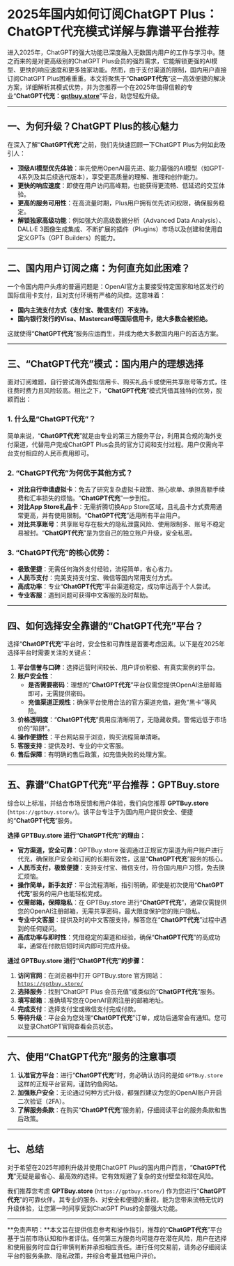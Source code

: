 # 2025年国内如何订阅ChatGPT Plus：ChatGPT代充模式详解与靠谱平台推荐

进入2025年，ChatGPT的强大功能已深度融入无数国内用户的工作与学习中。随之而来的是对更高级别的ChatGPT Plus会员的强烈需求，它能解锁更强的AI模型、更快的响应速度和更多独家功能。然而，由于支付渠道的限制，国内用户直接订阅ChatGPT Plus困难重重。本文将聚焦于“**ChatGPT代充**”这一高效便捷的解决方案，详细解析其模式优势，并为您推荐一个在2025年值得信赖的专业“**ChatGPT代充：[gptbuy.store](https://gptbuy.store/)**”平台，助您轻松升级。

---

## 一、为何升级？ChatGPT Plus的核心魅力

在深入了解“**ChatGPT代充**”之前，我们先快速回顾一下ChatGPT Plus为何如此吸引人：

*   **顶级AI模型优先体验**：率先使用OpenAI最先进、能力最强的AI模型（如GPT-4系列及其后续迭代版本），享受更高质量的理解、推理和创作能力。
*   **更快的响应速度**：即使在用户访问高峰期，也能获得更流畅、低延迟的交互体验。
*   **更高的服务可用性**：在高流量时期，Plus用户拥有优先访问权限，确保服务稳定。
*   **解锁独家高级功能**：例如强大的高级数据分析（Advanced Data Analysis）、DALL·E 3图像生成集成、不断扩展的插件（Plugins）市场以及创建和使用自定义GPTs（GPT Builders）的能力。

---

## 二、国内用户订阅之痛：为何直充如此困难？

一个令国内用户头疼的普遍问题是：OpenAI官方主要接受特定国家和地区发行的国际信用卡支付，且对支付环境有严格的风控。这意味着：

*   **国内主流支付方式（支付宝、微信支付）不支持。**
*   **国内银行发行的Visa、Mastercard等国际信用卡，绝大多数会被拒绝。**

这就使得“**ChatGPT代充**”服务应运而生，并成为绝大多数国内用户的首选方案。

---

## 三、“**ChatGPT代充**”模式：国内用户的理想选择

面对订阅难题，自行尝试海外虚拟信用卡、购买礼品卡或使用共享账号等方式，往往费时费力且风险较高。相比之下，“**ChatGPT代充**”模式凭借其独特的优势，脱颖而出：

### 1. 什么是“**ChatGPT代充**”？
简单来说，“**ChatGPT代充**”就是由专业的第三方服务平台，利用其合规的海外支付渠道，代替用户完成ChatGPT Plus会员的官方订阅和支付过程。用户仅需向平台支付相应的人民币费用即可。

### 2. “**ChatGPT代充**”为何优于其他方式？

*   **对比自行申请虚拟卡**：免去了研究复杂虚拟卡政策、担心砍单、承担高额手续费和汇率损失的烦恼。“**ChatGPT代充**”一步到位。
*   **对比App Store礼品卡**：无需折腾切换App Store区域，且礼品卡方式费用通常更高，并有使用限制。“**ChatGPT代充**”适用所有平台用户。
*   **对比共享账号**：共享账号存在极大的隐私泄露风险、使用限制多、账号不稳定易被封。“**ChatGPT代充**”是为您自己的独立账户升级，安全私密。

### 3. “**ChatGPT代充**”的核心优势：

*   **极致便捷**：无需任何海外支付经验，流程简单，省心省力。
*   **人民币支付**：完美支持支付宝、微信等国内常用支付方式。
*   **高成功率**：专业“**ChatGPT代充**”平台渠道稳定，成功率远高于个人尝试。
*   **专业客服**：遇到问题可获得中文客服的及时帮助。

---

## 四、如何选择安全靠谱的“**ChatGPT代充**”平台？

选择“**ChatGPT代充**”平台时，安全性和可靠性是首要考虑因素。以下是在2025年选择平台时需要关注的关键点：

1.  **平台信誉与口碑**：选择运营时间较长、用户评价积极、有真实案例的平台。
2.  **账户安全性**：
    *   **是否需要密码**：理想的“**ChatGPT代充**”平台仅需您提供OpenAI注册邮箱即可，无需提供密码。
    *   **充值渠道正规性**：确保平台使用合法的官方渠道充值，避免“黑卡”等风险。
3.  **价格透明度**：“**ChatGPT代充**”费用应清晰明了，无隐藏收费。警惕远低于市场价的“陷阱”。
4.  **操作便捷性**：平台网站易于浏览，购买流程简单清晰。
5.  **客服支持**：提供及时、专业的中文客服。
6.  **售后保障**：有明确的售后政策，如充值失败的处理方案。

---

## 五、靠谱“**ChatGPT代充**”平台推荐：GPTBuy.store

综合以上标准，并结合市场反馈和用户体验，我们向您推荐 **GPTBuy.store** (`https://gptbuy.store/`)。该平台专注于为国内用户提供安全、便捷的“**ChatGPT代充**”服务。

**选择 GPTBuy.store 进行“**ChatGPT代充**”的理由：**

*   **官方渠道，安全可靠**：GPTBuy.store 强调通过正规官方渠道为用户账户进行代充，确保账户安全和订阅的长期有效性，这是“**ChatGPT代充**”服务的核心。
*   **人民币支付，极致便捷**：支持支付宝、微信支付，符合国内用户习惯，免去换汇烦恼。
*   **操作简单，新手友好**：平台流程清晰，指引明确，即使是初次使用“**ChatGPT代充**”服务的用户也能轻松完成。
*   **仅需邮箱，保障隐私**：在 GPTBuy.store 进行“**ChatGPT代充**”，通常仅需提供您的OpenAI注册邮箱，无需共享密码，最大限度保护您的账户隐私。
*   **专业中文客服**：提供及时的中文客服支持，解答您在“**ChatGPT代充**”过程中遇到的任何疑问。
*   **高成功率与即时性**：凭借稳定的渠道和经验，确保“**ChatGPT代充**”的高成功率，通常在付款后短时间内即可完成升级。

**通过 GPTBuy.store 进行“**ChatGPT代充**”的步骤：**

1.  **访问官网**：在浏览器中打开 GPTBuy.store 官方网站：[`https://gptbuy.store/`](https://gptbuy.store/)
2.  **选择服务**：找到“ChatGPT Plus 会员充值”或类似的“**ChatGPT代充**”服务。
3.  **填写邮箱**：准确填写您在OpenAI官网注册的邮箱地址。
4.  **完成支付**：选择支付宝或微信支付完成付款。
5.  **等待升级**：平台会为您处理“**ChatGPT代充**”订单，成功后通常会有通知。您可以登录ChatGPT官网查看会员状态。

---

## 六、使用“**ChatGPT代充**”服务的注意事项

1.  **认准官方平台**：进行“**ChatGPT代充**”时，务必确认访问的是如 `GPTBuy.store` 这样的正规平台官网，谨防钓鱼网站。
2.  **加强账户安全**：无论通过何种方式升级，都强烈建议为您的OpenAI账户开启二次验证（2FA）。
3.  **了解服务条款**：在购买“**ChatGPT代充**”服务前，仔细阅读平台的服务条款和售后政策。

---

## 七、总结

对于希望在2025年顺利升级并使用ChatGPT Plus的国内用户而言，“**ChatGPT代充**”无疑是最省心、最高效的选择。它有效规避了复杂的支付壁垒和潜在风险。

我们推荐您考虑 **GPTBuy.store** (`https://gptbuy.store/`) 作为您进行“**ChatGPT代充**”的可靠伙伴。其专业的服务、对安全和便捷的重视，能为您带来流畅无忧的升级体验，让您第一时间享受到ChatGPT Plus的全部强大功能。

---

**免责声明：**本文旨在提供信息参考和操作指引，推荐的“**ChatGPT代充**”平台基于当前市场认知和作者评估。任何第三方服务均可能存在潜在风险，用户在选择和使用服务时应自行审慎判断并承担相应责任。进行任何交易前，请务必仔细阅读平台的服务条款、隐私政策，并综合考量其他用户评价。
